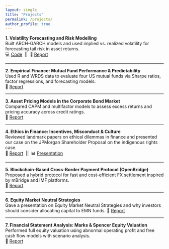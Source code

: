 ```yaml
---
layout: single
title: "Projects"
permalink: /projects/
author_profile: true
---
```


**1. Volatility Forecasting and Risk Modelling**  
Built ARCH-GARCH models and used implied vs. realized volatility for forecasting tail risk in asset returns.  
💻 <a href="https://github.com/shreyasxi/Return-Predictability-and-Fund-Evaluation/blob/main/Group_2_All_Parts_Codes.ipynb" target="_blank">Code</a> &nbsp;||&nbsp; 📄 <a href="/files/Volatility Forecasting and Risk Modelling Report.pdf" target="_blank">Report</a>

---

**2. Empirical Finance: Mutual Fund Performance & Predictability**  
Used R and WRDS data to evaluate four US mutual funds via Sharpe ratios, factor regressions, and forecasting models.  
📄 <a href="/files/Empirical Finance Report.pdf" target="_blank">Report</a>

---

**3. Asset Pricing Models in the Corporate Bond Market**  
Compared CAPM and multifactor models to assess excess returns and pricing accuracy across credit ratings.  
📄 <a href="/files/Asset Pricing Report.pdf" target="_blank">Report</a>

---

**4. Ethics in Finance: Incentives, Misconduct & Culture**  
Reviewed landmark papers on ethical dilemmas in finance and presented our case on the JPMorgan Shareholder Proposal on the indigenous rights case.  
📄 <a href="/files/5582804_Ethics.pdf" target="_blank">Report</a> &nbsp;||&nbsp; 📊 <a href="/files/Group 11_Ethics.pptx" target="_blank">Presentation</a>

---

**5. Blockchain-Based Cross-Border Payment Protocol (OpenBridge)**  
Proposed a hybrid protocol for fast and cost-efficient FX settlement inspired by mBridge and IMF platforms.  
📄 <a href="/files/Fintech_Assignment.pdf" target="_blank">Report</a>

---

**6. Equity Market Neutral Strategies**  
Gave a presentation on Equity Market Neutral Strategies and why investors should consider allocating capital to EMN funds.
📄 <a href="/files/Group 10 -Equity Market Neutral.pdf" target="_blank">Report</a>

---

**7. Financial Statement Analysis: Marks & Spencer Equity Valuation**  
Performed full equity valuation using abnormal operating profit and free cash flow models with scenario analysis.  
📄 <a href="/files/FRSA.pdf" target="_blank">Report</a>
